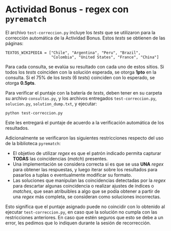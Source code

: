 # Actividad Bonus - regex con `pyrematch`

El archivo `test-correccion.py` incluye los *tests* que se utilizaron para la corrección automática de la Actividad Bonus. Estos *tests* se obtienen de las páginas:

```
TEXTOS_WIKIPEDIA = ["Chile", "Argentina", "Peru", "Brazil",
                    "Colombia", "United States", "France", "China"]
```

Para cada consulta, se evalúa su resultado con cada uno de estos sitios. Si todos los *tests* coinciden con la solución esperada, se otorga **1pto** en la consulta.
Si el 75% de los *tests* (6 *tests*) coinciden con lo esperado, se otorga **0.5pts**.

Para verificar el puntaje con la batería de *tests*, deben tener en su carpeta su archivo `consultas.py`,
y los archivos entregados `test-correccion.py`, `solucion.py`, `solution_dump.txt`, y ejecutar:

```
python test-correccion.py
```

Este les entregará el puntaje de acuerdo a la verificación automática de los resultados.

Adicionalmente se verificaron las siguientes restricciones respecto del uso de la biblioteca `pyrematch`:

* El objetivo de utilizar *regex* es que el patrón indicado permita capturar **TODAS** las coincidencias (*match*) presentes.
* Una implementación se considera correcta si es que se usa **UNA** *regex* para obtener las respuestas, y luego iterar sobre los resultados para pasarlos a tuplas o eventualmente modificar su formato.
* Las soluciones que manipulan las coincidencias detectadas por la *regex* para descartar algunas coincidencia o realizar ajustes de índices o *matches*, 
que sean atribuibles a algo que se podía obtener a partir de una *regex* más completa, se consideran como soluciones incorrectas.

Esto significa que el puntaje asignado puede no coincidir con lo obtenido al ejecutar `test-correccion.py`, en caso que la solución no cumpla con las restricciones anteriores.
En caso que estén seguros que esto se debe a un error, les pedimos que lo indiquen durante la sesión de recorrección.
